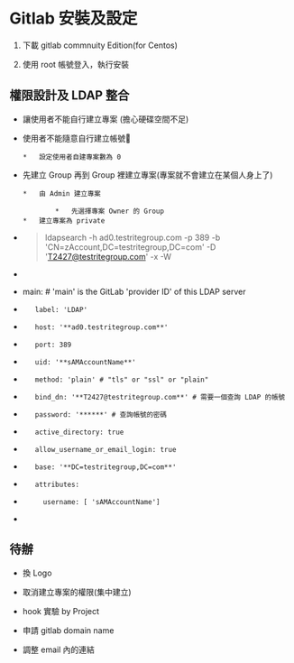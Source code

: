 # Gitlab 安裝及設定

1.  下載 gitlab commnuity Edition(for Centos)

1.  使用 root 帳號登入，執行安裝

## 權限設計及 LDAP 整合

*   讓使用者不能自行建立專案 (擔心硬碟空間不足)
*   使用者不能隨意自行建立帳號

        *   設定使用者自建專案數為 0

*   先建立 Group 再到 Group 裡建立專案(專案就不會建立在某個人身上了)

        *   由 Admin 建立專案

                *   先選擇專案 Owner 的 Group
        *   建立專案為 private

*   >ldapsearch -h ad0.testritegroup.com -p 389 -b 'CN=zAccount,DC=testritegroup,DC=com' -D 'T2427@testritegroup.com' -x -W
*

*   main: # 'main' is the GitLab 'provider ID' of this LDAP server
*        label: 'LDAP'
*        host: '**ad0.testritegroup.com**'
*        port: 389
*        uid: '**sAMAccountName**'
*        method: 'plain' # "tls" or "ssl" or "plain"
*        bind_dn: '**T2427@testritegroup.com**' # 需要一個查詢 LDAP 的帳號
*        password: '******' # 查詢帳號的密碼
*        active_directory: true
*        allow_username_or_email_login: true
*        base: '**DC=testritegroup,DC=com**'
*        attributes:
*          username: [ 'sAMAccountName']
*          

## 待辦

*   換 Logo

*   取消建立專案的權限(集中建立)

*   hook 實驗 by Project
*   申請 gitlab domain name

*   調整 email 內的連結